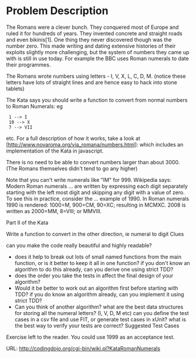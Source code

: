 # Problem Description

The Romans were a clever bunch. They conquered most of Europe and ruled it for hundreds of years. They invented concrete and straight roads and even bikinis[1]. One thing they never discovered though was the number zero. This made writing and dating extensive histories of their exploits slightly more challenging, but the system of numbers they came up with is still in use today. For example the BBC uses Roman numerals to date their programmes.

The Romans wrote numbers using letters - I, V, X, L, C, D, M. (notice these letters have lots of straight lines and are hence easy to hack into stone tablets)

The Kata says you should write a function to convert from normal numbers to Roman Numerals: eg

     1 --> I
     10 --> X
     7 --> VII
etc.
For a full description of how it works, take a look at [http://www.novaroma.org/via_romana/numbers.html]: which includes an implementation of the Kata in javascript.

There is no need to be able to convert numbers larger than about 3000. (The Romans themselves didn't tend to go any higher)

Note that you can't write numerals like "IM" for 999. Wikipedia says: Modern Roman numerals ... are written by expressing each digit separately starting with the left most digit and skipping any digit with a value of zero. To see this in practice, consider the ... example of 1990. In Roman numerals 1990 is rendered: 1000=M, 900=CM, 90=XC; resulting in MCMXC. 2008 is written as 2000=MM, 8=VIII; or MMVIII.

Part II of the Kata

Write a function to convert in the other direction, ie numeral to digit
Clues

can you make the code really beautiful and highly readable?
* does it help to break out lots of small named functions from the main function, or is it better to keep it all in one function?
if you don't know an algorithm to do this already, can you derive one using strict TDD?
* does the order you take the tests in affect the final design of your algorithm?
* Would it be better to work out an algorithm first before starting with TDD?
if you do know an algorithm already, can you implement it using strict TDD?
* Can you think of another algorithm?
what are the best data structures for storing all the numeral letters? (I, V, D, M etc)
can you define the test cases in a csv file and use FIT, or generate test cases in xUnit?
what is the best way to verify your tests are correct?
Suggested Test Cases

Exercise left to the reader. You could use 1999 as an acceptance test.

URL: http://codingdojo.org/cgi-bin/wiki.pl?KataRomanNumerals